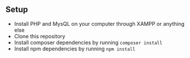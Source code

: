 ## Setup
- Install PHP and MysQL on your computer through XAMPP or anything else
- Clone this repository
- Install composer dependencies by running `composer install` 
- Install npm dependencies by running `npm install` 

